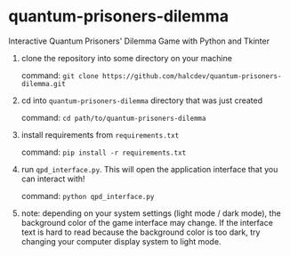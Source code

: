 # quantum-prisoners-dilemma
Interactive Quantum Prisoners' Dilemma Game with Python and Tkinter

1. clone the repository into some directory on your machine

    command: `git clone https://github.com/halcdev/quantum-prisoners-dilemma.git`

2. cd into `quantum-prisoners-dilemma` directory that was just created
    
    command: `cd path/to/quantum-prisoners-dilemma`
    
3. install requirements from `requirements.txt`
    
    command: `pip install -r requirements.txt`
    
4. run `qpd_interface.py`. This will open the application interface that you can interact with!
    
    command: `python qpd_interface.py`

5. note: depending on your system settings (light mode / dark mode), the background color of the game interface may change. If the interface text is hard to read because the background color is too dark, try changing your computer display system to light mode.
